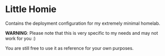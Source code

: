 # Little Homie

Contains the deployment configuration for my extremely minimal homelab.

**WARNING**: Please note that this is very specific to my needs and may not work for you :)

You are still free to use it as reference for your own purposes.
